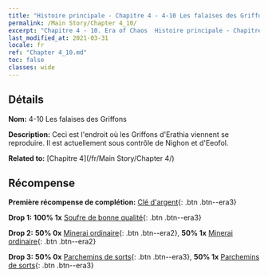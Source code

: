 ```yaml
---
title: "Histoire principale - Chapitre 4 - 4-10 Les falaises des Griffons"
permalink: /Main Story/Chapter 4_10/
excerpt: "Chapitre 4 - 10. Era of Chaos  Histoire principale - Chapitre 4_10. 4-10 Les falaises des Griffons"
last_modified_at: 2021-03-31
locale: fr
ref: "Chapter 4_10.md"
toc: false
classes: wide
---
```


## Détails

 **Nom:** 4-10 Les falaises des Griffons

 **Description:** Ceci est l'endroit où les Griffons d'Erathia viennent se reproduire. Il est actuellement sous contrôle de Nighon et d'Eeofol.

 **Related to:** [Chapitre 4](/fr/Main Story/Chapter 4/)

## Récompense

 **Première récompense de complétion:** [Clé d'argent](/fr/Items/con_693/){: .btn .btn--era3}

 **Drop 1:** **100% 1x** [Soufre de bonne qualité](/fr/Items/mat_15/){: .btn .btn--era3}

 **Drop 2:** **50% 0x** [Minerai ordinaire](/fr/Items/mat_6/){: .btn .btn--era2}, **50% 1x** [Minerai ordinaire](/fr/Items/mat_6/){: .btn .btn--era2}

 **Drop 3:** **50% 0x** [Parchemins de sorts](/fr/Items/con_694/){: .btn .btn--era3}, **50% 1x** [Parchemins de sorts](/fr/Items/con_694/){: .btn .btn--era3}


